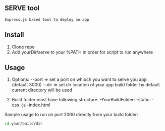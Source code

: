 ## SERVE tool

    Express.js based tool to deploy an app

## Install

1. Clone repo
2. Add yourDir/serve to your %PATH in order for script to run anywhere

## Usage

1. Options:
   --port => set a port on whioch you want to serve you app (default 3000)
   --dir => set dir location of your app build folder by default current directory will be used

2. Build folder must have following structure:
   -YourBuildFolder:
    -static:
        -css
        -js
    -index.html

 Sample usage to run on port 2000 directly from your build folder:

```bash
cd your/build/dir
```

